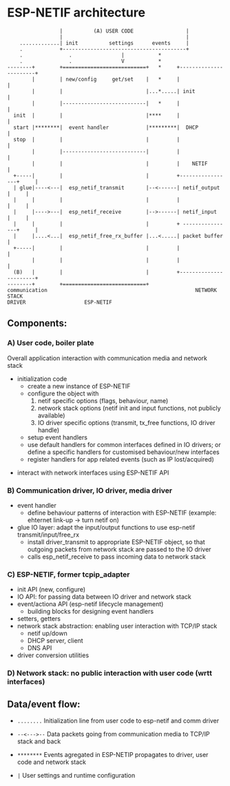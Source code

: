# ESP-NETIF architecture
     
                     |          (A) USER CODE                 |
                     |                                        |
        .............| init          settings      events     |
        .            +----------------------------------------+          
        .               .                |           *
        .               .                V           *                                   
    --------+        +===========================+   *     +-----------------------+
            |        | new/config     get/set    |   *     |                       |
            |        |                           |...*.....| init                  |
            |        |---------------------------|   *     |                       |
      init  |        |                           |****     |                       |
      start |********|  event handler            |*********|  DHCP                 |
      stop  |        |                           |         |                       |
            |        |---------------------------|         |                       | 
            |        |                           |         |    NETIF              |
      +-----|        |                           |         +-----------------+     |   
      | glue|----<---|  esp_netif_transmit       |--<------| netif_output    |     |
      |     |        |                           |         |                 |     |
      |     |---->---|  esp_netif_receive        |-->------| netif_input     |     |
      |     |        |                           |         + ----------------+     |
      |     |....<...|  esp_netif_free_rx_buffer |...<.....| packet buffer         |
      +-----|        |                           |         |                       |  
            |        |                           |         |                       |  
      (B)   |        |                           |         +-----------------------+
    --------+        +===========================+
    communication                                                NETWORK STACK
    DRIVER                   ESP-NETIF                          
    
    
##  Components:

###  A) User code, boiler plate
Overall application interaction with communication media and network stack
  
  * initialization code
      - create a new instance of ESP-NETIF
      - configure the object with
          1) netif specific options (flags, behaviour, name)
          2) network stack options (netif init and input functions, not publicly available)
          3) IO driver specific options (transmit, tx_free functions, IO driver handle)
    - setup event handlers
    - use default handlers for common interfaces defined in IO drivers; or define a specific handlers
                        for customised behaviour/new interfaces
    - register handlers for app related events (such as IP lost/acquired)
  - interact with network interfaces using ESP-NETIF API

###  B) Communication driver, IO driver, media driver
  * event handler
      - define behaviour patterns of interaction with ESP-NETIF (example: ehternet link-up -> turn netif on)
  * glue IO layer: adapt the input/output functions to use esp-netif transmit/input/free_rx
      - install driver_transmit to appropriate ESP-NETIF object, so that outgoing packets from
                network stack are passed to the IO driver
      - calls esp_netif_receive to pass incoming data to network stack

###  C) ESP-NETIF, former tcpip_adapter
* init API (new, configure)
* IO API: for passing data between IO driver and network stack
* event/actiona API (esp-netif lifecycle management)
  - building blocks for designing event handlers
* setters, getters
* network stack abstraction: enabling user interaction with TCP/IP stack
  - netif up/down
  - DHCP server, client
  - DNS API
* driver conversion utilities

###  D) Network stack: no public interaction with user code (wrtt interfaces)


##  Data/event flow:

* `........`     Initialization line from user code to esp-netif and comm driver

* `--<--->--`    Data packets going from communication media to TCP/IP stack and back

* `********`     Events agregated in ESP-NETIP propagates to driver, user code and network stack

*  `|`           User settings and runtime configuration

